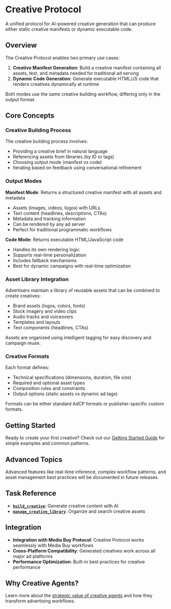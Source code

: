 # Creative Protocol

A unified protocol for AI-powered creative generation that can produce either static creative manifests or dynamic executable code.

## Overview

The Creative Protocol enables two primary use cases:

1. **Creative Manifest Generation**: Build a creative manifest containing all assets, text, and metadata needed for traditional ad serving
2. **Dynamic Code Generation**: Generate executable HTML/JS code that renders creatives dynamically at runtime

Both modes use the same creative building workflow, differing only in the output format.

## Core Concepts

### Creative Building Process

The creative building process involves:
- Providing a creative brief in natural language
- Referencing assets from libraries (by ID or tags)
- Choosing output mode (manifest vs code)
- Iterating based on feedback using conversational refinement

### Output Modes

**Manifest Mode**: Returns a structured creative manifest with all assets and metadata
- Assets (images, videos, logos) with URLs
- Text content (headlines, descriptions, CTAs)
- Metadata and tracking information
- Can be rendered by any ad server
- Perfect for traditional programmatic workflows

**Code Mode**: Returns executable HTML/JavaScript code
- Handles its own rendering logic
- Supports real-time personalization
- Includes fallback mechanisms
- Best for dynamic campaigns with real-time optimization

### Asset Library Integration

Advertisers maintain a library of reusable assets that can be combined to create creatives:
- Brand assets (logos, colors, fonts)
- Stock imagery and video clips
- Audio tracks and voiceovers
- Templates and layouts
- Text components (headlines, CTAs)

Assets are organized using intelligent tagging for easy discovery and campaign reuse.

### Creative Formats

Each format defines:
- Technical specifications (dimensions, duration, file size)
- Required and optional asset types
- Composition rules and constraints
- Output options (static assets vs dynamic ad tags)

Formats can be either standard AdCP formats or publisher-specific custom formats.

## Getting Started

Ready to create your first creative? Check out our [Getting Started Guide](getting-started.md) for simple examples and common patterns.

## Advanced Topics

Advanced features like real-time inference, complex workflow patterns, and asset management best practices will be documented in future releases.

## Task Reference

- **[`build_creative`](task-reference/build_creative.md)**: Generate creative content with AI
- **[`manage_creative_library`](task-reference/manage_creative_library.md)**: Organize and search creative assets

## Integration

- **Integration with Media Buy Protocol**: Creative Protocol works seamlessly with Media Buy workflows
- **Cross-Platform Compatibility**: Generated creatives work across all major ad platforms
- **Performance Optimization**: Built-in best practices for creative performance

## Why Creative Agents?

Learn more about the [strategic value of creative agents](why-creative-agents.md) and how they transform advertising workflows.